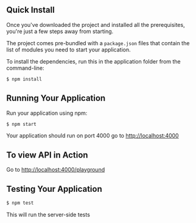 ## Quick Install
Once you've downloaded the project and installed all the prerequisites, you're just a few steps away from starting.

The project comes pre-bundled with a `package.json` files that contain the list of modules you need to start your application.

To install the dependencies, run this in the application folder from the command-line:

```bash
$ npm install
```

## Running Your Application

Run your application using npm:

```bash
$ npm start
```

Your application should run on port 4000 go to [http://localhost:4000](http://localhost:4000)


## To view API in Action

Go to [http://localhost:4000/playground](http://localhost:4000)

## Testing Your Application
```bash
$ npm test
```
This will run the server-side tests